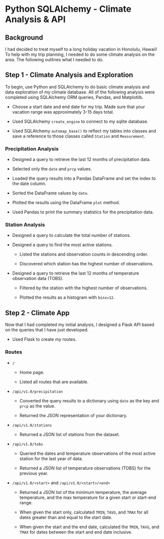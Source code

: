# Python SQLAlchemy - Climate Analysis & API

## Background
I had decided to treat myself to a long holiday vacation in Honolulu, Hawaii! To help with my trip planning, I needed to do some climate analysis on the area. The following outlines what I needed to do.

## Step 1 - Climate Analysis and Exploration

To begin, use Python and SQLAlchemy to do basic climate analysis and data exploration of my climate database. All of the following analysis were completed using SQLAlchemy ORM queries, Pandas, and Matplotlib.

* Choose a start date and end date for my trip. Made sure that your vacation range was approximately 3-15 days total.

* Used SQLAlchemy `create_engine` to connect to my sqlite database.

* Used SQLAlchemy `automap_base()` to reflect my tables into classes and save a reference to those classes called `Station` and `Measurement`.

### Precipitation Analysis

* Designed a query to retrieve the last 12 months of precipitation data.

* Selected only the `date` and `prcp` values.

* Loaded the query results into a Pandas DataFrame and set the index to the date column.

* Sorted the DataFrame values by `date`.

* Plotted the results using the DataFrame `plot` method.

* Used Pandas to print the summary statistics for the precipitation data.

### Station Analysis

* Designed a query to calculate the total number of stations.

* Designed a query to find the most active stations.

  * Listed the stations and observation counts in descending order.

  * Discovered which station has the highest number of observations.

* Designed a query to retrieve the last 12 months of temperature observation data (TOBS).

  * Filtered by the station with the highest number of observations.

  * Plotted the results as a histogram with `bins=12`.

## Step 2 - Climate App

Now that I had completed my initial analysis, I designed a Flask API based on the queries that I have just developed.

* Used Flask to create my routes.

### Routes

* `/`

  * Home page.

  * Listed all routes that are available.

* `/api/v1.0/precipitation`

  * Converted the query results to a dictionary using `date` as the key and `prcp` as the value.

  * Returned the JSON representation of your dictionary.

* `/api/v1.0/stations`

  * Returned a JSON list of stations from the dataset.

* `/api/v1.0/tobs`
  * Queried the dates and temperature observations of the most active station for the last year of data.
  
  * Returned a JSON list of temperature observations (TOBS) for the previous year.

* `/api/v1.0/<start>` and `/api/v1.0/<start>/<end>`

  * Returned a JSON list of the minimum temperature, the average temperature, and the max temperature for a given start or start-end range.

  * When given the start only, calculated `TMIN`, `TAVG`, and `TMAX` for all dates greater than and equal to the start date.

  * When given the start and the end date, calculated the `TMIN`, `TAVG`, and `TMAX` for dates between the start and end date inclusive.
